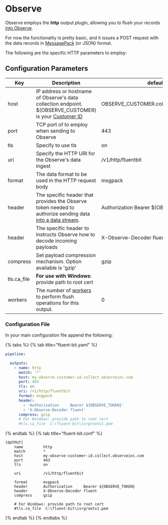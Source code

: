 # Observe

Observe employs the **http** output plugin, allowing you to flush your records [into Observe](https://docs.observeinc.com/en/latest/content/data-ingestion/forwarders/fluentbit.html).

For now the functionality is pretty basic, and it issues a POST request with the data records in [MessagePack](http://msgpack.org) (or JSON) format.

The following are the specific HTTP parameters to employ:

## Configuration Parameters

| Key         | Description                                                                                                                                                                                                                            | default                                   |
|-------------|----------------------------------------------------------------------------------------------------------------------------------------------------------------------------------------------------------------------------------------|-------------------------------------------|
| host        | IP address or hostname of Observe's data collection endpoint.  $(OBSERVE_CUSTOMER) is your [Customer ID](https://docs.observeinc.com/en/latest/content/common-topics/HelpfulHints.html?highlight=customer%20id#customer-id)            | OBSERVE_CUSTOMER.collect.observeinc.com   |
| port        | TCP port of to employ when sending to Observe                                                                                                                                                                                          | 443                                       |
| tls         | Specify to use tls                                                                                                                                                                                                                     | on                                        |
| uri         | Specify the HTTP URI for the Observe's data ingest                                                                                                                                                                                     | /v1/http/fluentbit                        |
| format      | The data format to be used in the HTTP request body                                                                                                                                                                                    | msgpack                                   |
| header      | The specific header that provides the Observe token needed to authorize sending data [into a data stream](https://docs.observeinc.com/en/latest/content/data-ingestion/datastreams.html?highlight=ingest%20token#create-a-datastream). | Authorization     Bearer ${OBSERVE_TOKEN} |
| header      | The specific header to instructs Observe how to decode incoming payloads                                                                                                                                                               | X-Observe-Decoder fluent                  |
| compress    | Set payload compression mechanism. Option available is 'gzip'                                                                                                                                                                          | gzip                                      |
| tls.ca_file | **For use with Windows**: provide path to root cert                                                                                                                                                                                    |                                           |
| workers     | The number of [workers](../../administration/multithreading.md#outputs) to perform flush operations for this output.                                                                                                                   | 0                                         |

### Configuration File

In your main configuration file append the following:


{% tabs %}
{% tab title="fluent-bit.yaml" %}

```yaml
pipeline:

  outputs:
    - name: http
      match: '*'
      host: my-observe-customer-id.collect.observeinc.com
      port: 443
      tls: on    
      uri: /v1/http/fluentbit
      format: msgpack
      header: 
        - 'Authorization     Bearer ${OBSERVE_TOKEN}'
        - 'X-Observe-Decoder fluent'
      compress: gzip
      # For Windows: provide path to root cert
      #tls.ca_file  C:\fluent-bit\isrgrootx1.pem
```
{% endtab %}
{% tab title="fluent-bit.conf" %}

```text
[OUTPUT]
    name         http
    match        *
    host         my-observe-customer-id.collect.observeinc.com
    port         443
    tls          on

    uri          /v1/http/fluentbit

    format       msgpack
    header       Authorization     Bearer ${OBSERVE_TOKEN}
    header       X-Observe-Decoder fluent
    compress     gzip

    # For Windows: provide path to root cert
    #tls.ca_file  C:\fluent-bit\isrgrootx1.pem
```

{% endtab %}
{% endtabs %}